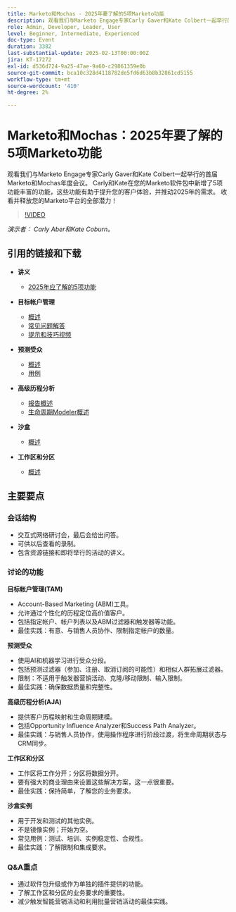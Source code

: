 ```yaml
---
title: Marketo和Mochas - 2025年要了解的5项Marketo功能
description: 观看我们与Marketo Engage专家Carly Gaver和Kate Colbert一起举行的首届Marketo和Mochas年度会议。 Carly和Kate在您的Marketo软件包中新增了5项功能丰富的功能，这些功能有助于提升您的客户体验，并推动2025年的需求。 收看并释放您的Marketo平台的全部潜力！
role: Admin, Developer, Leader, User
level: Beginner, Intermediate, Experienced
doc-type: Event
duration: 3382
last-substantial-update: 2025-02-13T00:00:00Z
jira: KT-17272
exl-id: d536d724-9a25-47ae-9a60-c29861359e0b
source-git-commit: bca10c328d4118782de5fd6d63b8b32861cd5155
workflow-type: tm+mt
source-wordcount: '410'
ht-degree: 2%

---
```



# Marketo和Mochas：2025年要了解的5项Marketo功能

观看我们与Marketo Engage专家Carly Gaver和Kate Colbert一起举行的首届Marketo和Mochas年度会议。 Carly和Kate在您的Marketo软件包中新增了5项功能丰富的功能，这些功能有助于提升您的客户体验，并推动2025年的需求。 收看并释放您的Marketo平台的全部潜力！

>[!VIDEO](https://video.tv.adobe.com/v/3444165/?learn=on&enablevpops)

*演示者： Carly Aber和Kate Coburn。*

## 引用的链接和下载

* **讲义**
   * [2025年应了解的5项功能](../assets/marketo-&-mochas-5-features-handout.pdf)

* **目标帐户管理**
   * [概述](https://experienceleague.adobe.com/zh-hans/docs/marketo/using/product-docs/target-account-management/setup/target-account-management-overview)
   * [常见问题解答](https://nation.marketo.com/t5/knowledgebase/target-account-management-previously-abm-faq-product-facts-and/ta-p/301199)
   * [提示和技巧视频](https://nation.marketo.com/t5/product-blogs/marketo-engage-abm-tips-amp-tricks-with-corey-bayless/ba-p/304664)

* **预测受众**
   * [概述](https://experienceleague.adobe.com/zh-hans/docs/marketo/using/product-docs/core-marketo-concepts/predictive-audiences/getting-started-with-predictive-audiences)
   * [用例](https://nation.marketo.com/t5/product-blogs/using-predictive-audiences-in-marketo-engage/ba-p/301937)

* **高级历程分析**
   * [报告概述](https://experienceleague.adobe.com/zh-hans/docs/marketo/using/product-docs/reporting/reporting-overview#advanced-journey-analytics)
   * [生命周期Modeler概述](https://experienceleague.adobe.com/zh-hans/docs/marketo/using/product-docs/reporting/revenue-cycle-analytics/revenue-cycle-models/understanding-revenue-models)

* **沙盒**
   * [概述](https://experienceleague.adobe.com/zh-hans/docs/marketo/using/product-docs/core-marketo-concepts/miscellaneous/marketo-sandbox)

* **工作区和分区**
   * [概述](https://experienceleague.adobe.com/zh-hans/docs/marketo/using/product-docs/administration/workspaces-and-person-partitions/understanding-workspaces-and-person-partitions)

## 主要要点

### 会话结构

* 交互式网络研讨会，最后会给出问答。
* 可供以后查看的录制。
* 包含资源链接和即将举行的活动的讲义。

### 讨论的功能

**目标帐户管理(TAM)**

* Account-Based Marketing (ABM)工具。
* 允许通过个性化的历程定位高价值客户。
* 包括指定帐户、帐户列表以及ABM过滤器和触发器等功能。
* 最佳实践：有意、与销售人员协作、限制指定帐户的数量。

**预测受众**

* 使用AI和机器学习进行受众分段。
* 包括预测过滤器（参加、注册、取消订阅的可能性）和相似人群拓展过滤器。
* 限制：不适用于触发器营销活动、克隆/移动限制、输入限制。
* 最佳实践：确保数据质量和完整性。

**高级历程分析(AJA)**

* 提供客户历程映射和生命周期建模。
* 包括Opportunity Influence Analyzer和Success Path Analyzer。
* 最佳实践：与销售人员协作，使用操作程序进行阶段过渡，将生命周期状态与CRM同步。

**工作区和分区**

* 工作区将工作分开；分区将数据分开。
* 要有强大的商业理由来设置这些解决方案，这一点很重要。
* 最佳实践：保持简单，了解您的业务要求。

**沙盒实例**

* 用于开发和测试的其他实例。
* 不是镜像实例；开始为空。
* 常见用例：测试、培训、实例稳定性、合规性。
* 最佳实践：了解限制和集成要求。

### Q&amp;A重点

* 通过软件包升级或作为单独的插件提供的功能。
* 了解工作区和分区的业务要求的重要性。
* 减少触发智能营销活动和利用批量营销活动的最佳实践。
